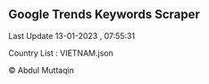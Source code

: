 

## Google Trends Keywords Scraper 
 
Last Update 13-01-2023 , 07:55:31

Country List :
VIETNAM.json



© Abdul Muttaqin 
